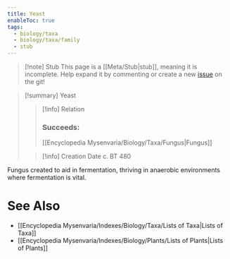 ```yaml
---
title: Yeast
enableToc: true
tags:
  - biology/taxa
  - biology/taxa/family
  - stub
---
```


> [!note] Stub
> This page is a [[Meta/Stub|stub]], meaning it is incomplete. Help expand it by commenting or create a new [issue](https://github.com/RagtimeGal/quartz--encyclopedia-mysenvaria/issues/new/choose) on the git!


> [!summary] Yeast
> > [!info] Relation
> > ### Succeeds:
> > [[Encyclopedia Mysenvaria/Biology/Taxa/Fungus|Fungus]]
>
> > [!info] Creation Date
> > c. BT 480

Fungus created to aid in fermentation, thriving in anaerobic environments where fermentation is vital.

# See Also
- [[Encyclopedia Mysenvaria/Indexes/Biology/Taxa/Lists of Taxa|Lists of Taxa]]
- [[Encyclopedia Mysenvaria/Indexes/Biology/Plants/Lists of Plants|Lists of Plants]]
